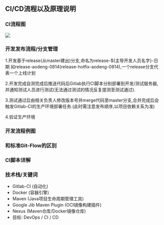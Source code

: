 ## CI/CD流程以及原理说明

### CI流程图
![](https://i.loli.net/2019/06/13/5d01b9fbec81470229.png)

### 开发发布流程/分支管理
1.开发基于release(从master建出)分支,命名为release-${主导开发人员名字}-日期 如release-aodeng-0814(release-hotfix-aodeng-0814),一个release分支代表一个上线计划

2.开发完成自测完成后推送代码后Gitlab执行CI脚本分别部署到开发/测试服务器,并通知测试人员进行测试(无法通过测试的情况反复提测至测试通过).

3.测试通过后由相关负责人修改版本号并merge代码至master分支,合并完成后会触发Gitlab-CI的生产环境部署任务.(此时需注意发布顺序,以项目依赖关系为准)

4.验证生产环境

### 开发流程例图

### 和标准Git-Flow的区别

### CI脚本详解

### 技术栈/关键词

- Gitlab-CI (自动化)
- Docker (容器引擎)
- Maven (Java项目生命周期管理工具)
- Google Jib Maven Plugin (OCI镜像构建插件)
- Nexus (Maven仓库/Docker镜像仓库)
- 目标: DevOps / CI / CD